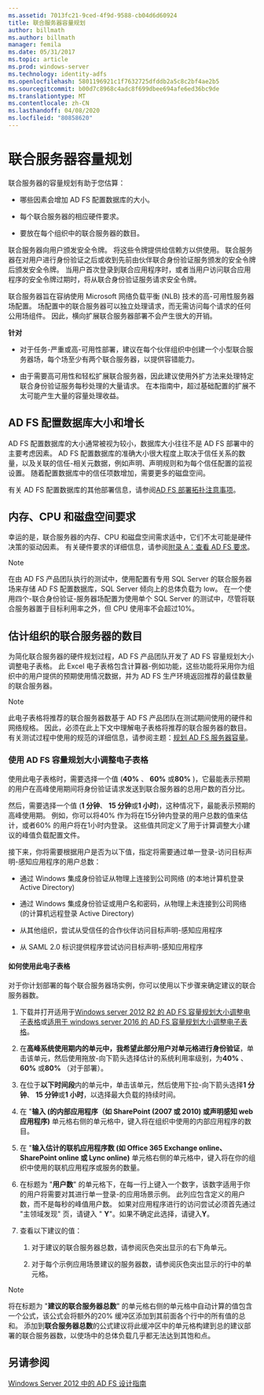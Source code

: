 ```yaml
---
ms.assetid: 7013fc21-9ced-4f9d-9588-cb04d6d60924
title: 联合服务器容量规划
author: billmath
ms.author: billmath
manager: femila
ms.date: 05/31/2017
ms.topic: article
ms.prod: windows-server
ms.technology: identity-adfs
ms.openlocfilehash: 5801196921c1f7632725dfddb2a5c8c2bf4ae2b5
ms.sourcegitcommit: b00d7c8968c4adc8f699dbee694afe6ed36bc9de
ms.translationtype: MT
ms.contentlocale: zh-CN
ms.lasthandoff: 04/08/2020
ms.locfileid: "80858620"
---
```

# <a name="planning-for-federation-server-capacity"></a>联合服务器容量规划

联合服务器的容量规划有助于您估算：  
  
-   哪些因素会增加 AD FS 配置数据库的大小。  
  
-   每个联合服务器的相应硬件要求。  
  
-   要放在每个组织中的联合服务器的数目。  
  
联合服务器向用户颁发安全令牌。 将这些令牌提供给信赖方以供使用。 联合服务器在对用户进行身份验证之后或收到先前由伙伴联合身份验证服务颁发的安全令牌后颁发安全令牌。 当用户首次登录到联合应用程序时，或者当用户访问联合应用程序的安全令牌过期时，将从联合身份验证服务请求安全令牌。  
  
联合服务器旨在容纳使用 Microsoft 网络负载平衡 \(NLB\) 技术的高\-可用性服务器场配置。 场配置中的联合服务器可以独立处理请求，而无需访问每个请求的任何公用场组件。 因此，横向扩展联合服务器部署不会产生很大的开销。  
  
**针对**  
  
-   对于任务\-严重或高\-可用性部署，建议在每个伙伴组织中创建一个小型联合服务器场，每个场至少有两个联合服务器，以提供容错能力。  
  
-   由于需要高可用性和轻松扩展联合服务器，因此建议使用外扩方法来处理特定联合身份验证服务每秒处理的大量请求。 在本指南中，超过基础配置的扩展不太可能产生大量的容量处理收益。  
  
## <a name="ad-fs-configuration-database-size-and-growth"></a>AD FS 配置数据库大小和增长  
AD FS 配置数据库的大小通常被视为较小，数据库大小往往不是 AD FS 部署中的主要考虑因素。  AD FS 配置数据库的准确大小很大程度上取决于信任关系的数量，以及关联的信任\-相关元数据，例如声明、声明规则和为每个信任配置的监视设置。 随着配置数据库中的信任项数增加，需要更多的磁盘空间。  
  
有关 AD FS 配置数据库的其他部署信息，请参阅[AD FS 部署拓扑注意事项](AD-FS-Deployment-Topology-Considerations.md)。  
  
## <a name="memory-cpu-and-disk-space-requirements"></a>内存、CPU 和磁盘空间要求  
幸运的是，联合服务器的内存、CPU 和磁盘空间需求适中，它们不太可能是硬件决策的驱动因素。 有关硬件要求的详细信息，请参阅[附录 A：查看 AD FS 要求](Appendix-A--Reviewing-AD-FS-Requirements.md)。  
  
> [!NOTE]  
> 在由 AD FS 产品团队执行的测试中，使用配置有专用 SQL Server 的联合服务器场来存储 AD FS 配置数据库，SQL Server 倾向上的总体负载为 low。 在一个使用四个\-联合身份验证\-服务器场配置为使用单个 SQL Server 的测试中，尽管将联合服务器置于目标利用率之外，但 CPU 使用率不会超过10%。  
  
## <a name="estimate-the-number-of-federation-servers-for-your-organization"></a><a name="bk_estimatefs"></a>估计组织的联合服务器的数目  
为简化联合服务器的硬件规划过程，AD FS 产品团队开发了 AD FS 容量规划大小调整电子表格。 此 Excel 电子表格包含计算器\-例如功能，这些功能将采用你为组织中的用户提供的预期使用情况数据，并为 AD FS 生产环境返回推荐的最佳数量的联合服务器。  
  
> [!NOTE]  
> 此电子表格将推荐的联合服务器数基于 AD FS 产品团队在测试期间使用的硬件和网络规格。 因此，必须在此上下文中理解电子表格将推荐的联合服务器的数目。  有关测试过程中使用的规范的详细信息，请参阅主题：[规划 AD FS 服务器容量](Planning-for-AD-FS-Server-Capacity.md)。  
  
### <a name="using-the-ad-fs-capacity-planning-sizing-spreadsheet"></a>使用 AD FS 容量规划大小调整电子表格  
使用此电子表格时，需要选择一个值 \(**40%** 、 **60%** 或**80%** \)，它最能表示预期的用户在高峰使用期间将身份验证请求发送到联合服务器的总用户数的百分比。  
  
然后，需要选择一个值 \(**1 分钟**、 **15 分钟**或**1 小时**\)，这种情况下，最能表示预期的高峰使用期。 例如，你可以将40% 作为将在15分钟内登录的用户总数的值来估计，或者60% 的用户将在1小时内登录。 这些值共同定义了用于计算调整大小建议的峰值负载配置文件。  
  
接下来，你将需要根据用户是否为以下值，指定将需要通过单一登录\-访问目标声明\-感知应用程序的用户总数：  
  
-   通过 Windows 集成身份验证从物理上连接到公司网络 \(的本地计算机登录 Active Directory\)  
  
-   通过 Windows 集成身份验证或用户名和密码，从物理上未连接到公司网络 \(的计算机远程登录 Active Directory\)  
  
-   从其他组织，尝试从受信任的合作伙伴访问目标声明\-感知应用程序  
  
-   从 SAML 2.0 标识提供程序尝试访问目标声明\-感知应用程序  
  
#### <a name="how-to-use-this-spreadsheet"></a>如何使用此电子表格  
对于你计划部署的每个联合服务器场实例，你可以使用以下步骤来确定建议的联合服务器数。  
  
1.  下载并打开适用于[Windows server 2012 R2 的 AD FS 容量规划大小调整电子表格](https://adfsdocs.blob.core.windows.net/adfs/ADFSCapacityPlanning.xlsx)或[适用于 windows server 2016 的 AD FS 容量规划大小调整电子表格](https://adfsdocs.blob.core.windows.net/adfs/ADFSCapacity2016.xlsx)。
  
2.  在**高峰系统使用期内的单元中，我希望此部分用户对单元格进行身份验证**，单击该单元，然后使用拖放\-向下箭头选择估计的系统利用率级别，为**40%** 、 **60%** 或**80%** （对于部署）。  
  
3.  在位于**以下时间段**内的单元中，单击该单元，然后使用下拉\-向下箭头选择**1 分钟**、 **15 分钟**或**1 小时**，以选择最大负载的持续时间。  
  
4.  在 "**输入 \(的内部应用程序（如 SharePoint \(2007 或 2010\) 或声明感知 web 应用程序\)** 单元格右侧的单元格中，键入将在组织中使用的内部应用程序的数目。  
  
5.  在 "**输入估计的联机应用程序数 \(如 Office 365 Exchange online、SharePoint online 或 Lync online\)** 单元格右侧的单元格中，键入将在你的组织中使用的联机应用程序或服务的数量。  
  
6.  在标题为 "**用户数**" 的单元格下，在每一行上键入一个数字，该数字适用于你的用户将需要对其进行单一登录\-的应用场景示例。 此列应包含定义的用户数，而不是每秒的峰值用户数。 如果对应用程序进行的访问尝试必须首先通过 "主领域发现" 页，请键入 " **Y**"。如果不确定此选择，请键入**Y**。  
  
7.  查看以下建议的值：  
  
    1.  对于建议的联合服务器总数，请参阅灰色突出显示的右下角单元。  
  
    2.  对于每个示例应用场景建议的服务器数，请参阅灰色突出显示的行中的单元格。  
  
> [!NOTE]  
> 将在标题为 "**建议的联合服务器总数**" 的单元格右侧的单元格中自动计算的值包含一个公式，该公式会将额外的20% 缓冲区添加到其前面各个行中的所有值的总和。 添加到**联合服务器总数**的公式建议将此缓冲区中的单元格构建到总的建议部署的联合服务器数，以使场中的总体负载几乎都无法达到其饱和点。  
  
## <a name="see-also"></a>另请参阅
[Windows Server 2012 中的 AD FS 设计指南](AD-FS-Design-Guide-in-Windows-Server-2012.md)
